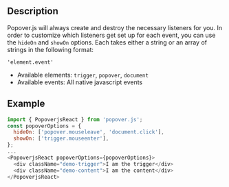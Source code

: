 ## Description

Popover.js will always create and destroy the necessary listeners for you. In order to customize which listeners get set up for each event, you can use the `hideOn` and `showOn` options. Each takes either a string or an array of strings in the following format:

`'element.event'`

* Available elements: `trigger`, `popover`, `document`
* Available events: All native javascript events

## Example

```javascript
import { PopoverjsReact } from 'popover.js';
const popoverOptions = {
  hideOn: ['popover.mouseleave', 'document.click'],
  showOn: ['trigger.mouseenter'],
};
...
<PopoverjsReact popoverOptions={popoverOptions}>
  <div className="demo-trigger">I am the trigger</div>
  <div className="demo-content">I am the content</div>
</PopoverjsReact>
```
